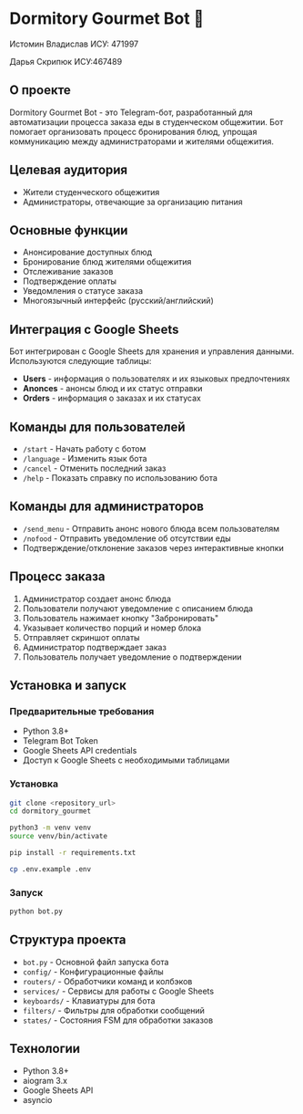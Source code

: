 # Dormitory Gourmet Bot 🤖
Истомин Владислав
ИСУ: 471997

Дарья Скрипюк ИСУ:467489
## О проекте
Dormitory Gourmet Bot - это Telegram-бот, разработанный для автоматизации процесса заказа еды в студенческом общежитии. Бот помогает организовать процесс бронирования блюд, упрощая коммуникацию между администраторами и жителями общежития.

## Целевая аудитория
- Жители студенческого общежития
- Администраторы, отвечающие за организацию питания

## Основные функции
- Анонсирование доступных блюд
- Бронирование блюд жителями общежития
- Отслеживание заказов
- Подтверждение оплаты
- Уведомления о статусе заказа
- Многоязычный интерфейс (русский/английский)

## Интеграция с Google Sheets
Бот интегрирован с Google Sheets для хранения и управления данными. Используются следующие таблицы:
- **Users** - информация о пользователях и их языковых предпочтениях
- **Anonces** - анонсы блюд и их статус отправки
- **Orders** - информация о заказах и их статусах

## Команды для пользователей
- `/start` - Начать работу с ботом
- `/language` - Изменить язык бота
- `/cancel` - Отменить последний заказ
- `/help` - Показать справку по использованию бота

## Команды для администраторов
- `/send_menu` - Отправить анонс нового блюда всем пользователям
- `/nofood` - Отправить уведомление об отсутствии еды
- Подтверждение/отклонение заказов через интерактивные кнопки

## Процесс заказа
1. Администратор создает анонс блюда
2. Пользователи получают уведомление с описанием блюда
3. Пользователь нажимает кнопку "Забронировать"
4. Указывает количество порций и номер блока
5. Отправляет скриншот оплаты
6. Администратор подтверждает заказ
7. Пользователь получает уведомление о подтверждении

## Установка и запуск

### Предварительные требования
- Python 3.8+
- Telegram Bot Token
- Google Sheets API credentials
- Доступ к Google Sheets с необходимыми таблицами

### Установка
```sh
git clone <repository_url>
cd dormitory_gourmet

python3 -m venv venv
source venv/bin/activate

pip install -r requirements.txt

cp .env.example .env
```

### Запуск
```sh
python bot.py
```

## Структура проекта
- `bot.py` - Основной файл запуска бота
- `config/` - Конфигурационные файлы
- `routers/` - Обработчики команд и колбэков
- `services/` - Сервисы для работы с Google Sheets
- `keyboards/` - Клавиатуры для бота
- `filters/` - Фильтры для обработки сообщений
- `states/` - Состояния FSM для обработки заказов

## Технологии
- Python 3.8+
- aiogram 3.x
- Google Sheets API
- asyncio
